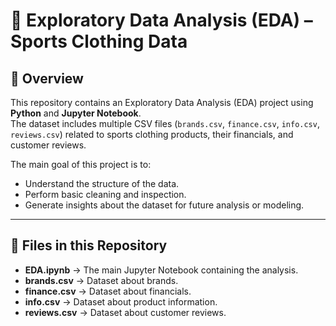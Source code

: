 # 📝 Exploratory Data Analysis (EDA) – Sports Clothing Data

## 📌 Overview
This repository contains an Exploratory Data Analysis (EDA) project using **Python** and **Jupyter Notebook**.  
The dataset includes multiple CSV files (`brands.csv`, `finance.csv`, `info.csv`, `reviews.csv`) related to sports clothing products, their financials, and customer reviews.  

The main goal of this project is to:
- Understand the structure of the data.
- Perform basic cleaning and inspection.
- Generate insights about the dataset for future analysis or modeling.

---

## 📂 Files in this Repository
- **EDA.ipynb** → The main Jupyter Notebook containing the analysis.  
- **brands.csv** → Dataset about brands.  
- **finance.csv** → Dataset about financials.  
- **info.csv** → Dataset about product information.  
- **reviews.csv** → Dataset about customer reviews.  

